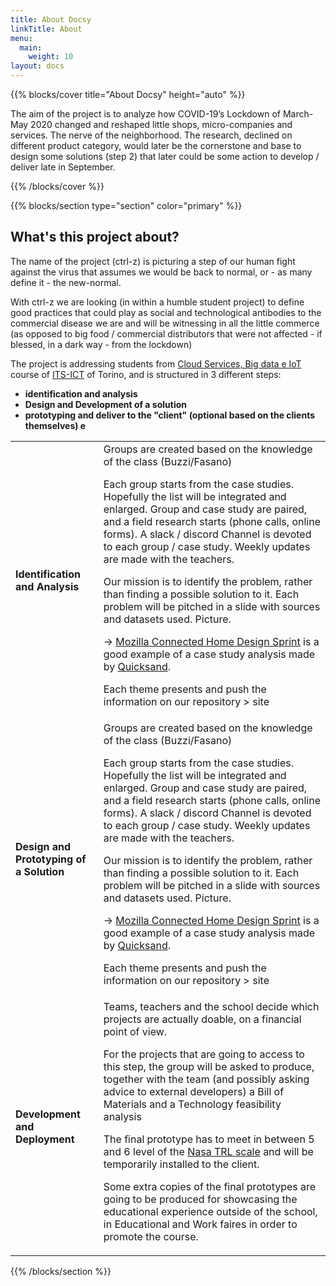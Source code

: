```yaml
---
title: About Docsy
linkTitle: About
menu:
  main:
    weight: 10
layout: docs
---
```

{{% blocks/cover title="About Docsy" height="auto" %}}

The aim of the project is to analyze how COVID-19’s Lockdown of March-May 2020 changed and reshaped little shops, micro-companies and services. The nerve of the neighborhood. The research, declined on different product category, would later be the cornerstone and base to design some solutions (step 2) that later could be some action to develop / deliver late in September.

{{% /blocks/cover %}}

{{% blocks/section type="section" color="primary" %}}
## What's this project about?

The name of the project (ctrl-z) is picturing a step of our human fight against the virus that assumes we would be back to normal, or - as many define it - the new-normal.

With ctrl-z we are looking (in within a humble student project) to define good practices that could play as social and technological antibodies to the commercial disease we are and will be witnessing in all the little commerce (as opposed to big food / commercial distributors that were not affected - if blessed, in a dark way - from the lockdown)

The project is addressing students from [Cloud Services, Big data e IoT](https://www.its-ictpiemonte.it/courses/cloud-services-big-data-iot/) course of [ITS-ICT](https://www.its-ictpiemonte.it/) of Torino, and is structured in 3 different steps:

*   **identification and analysis**
*   **Design and Development of a solution**
*   **prototyping and deliver to the "client" (optional based on the clients themselves)
e**

<table>
  <tr>
   <td><strong>Identification and Analysis</strong>
   </td>
   <td>Groups are created based on the knowledge of the class (Buzzi/Fasano)

Each group starts from the case studies. Hopefully the list will be integrated and enlarged.
Group and case study are paired, and a field research starts (phone calls, online forms).
A slack / discord Channel is devoted to each group / case study.
Weekly updates are made with the teachers.

Our mission is to identify the problem, rather than finding a possible solution to it. Each problem will be pitched in a slide with sources and datasets used. Picture.

→ [Mozilla Connected Home Design Sprint](https://github.com/openiotstudio/general/blob/master/publications/research/20160417_Mozilla_Connected%20Homes_Design%20Sprint%20Scenarios_V1.pdf) is a good example of a case study analysis made by [Quicksand](http://quicksand.co.in/).

Each theme presents and push the information on our repository > site

   </td>
  </tr>

  <tr>
   <td><strong>Design and Prototyping of a Solution</strong>
   </td>
   <td>Groups are created based on the knowledge of the class (Buzzi/Fasano)

Each group starts from the case studies. Hopefully the list will be integrated and enlarged.
Group and case study are paired, and a field research starts (phone calls, online forms).
A slack / discord Channel is devoted to each group / case study.
Weekly updates are made with the teachers.

Our mission is to identify the problem, rather than finding a possible solution to it. Each problem will be pitched in a slide with sources and datasets used. Picture.

→ [Mozilla Connected Home Design Sprint](https://github.com/openiotstudio/general/blob/master/publications/research/20160417_Mozilla_Connected%20Homes_Design%20Sprint%20Scenarios_V1.pdf) is a good example of a case study analysis made by [Quicksand](http://quicksand.co.in/).

Each theme presents and push the information on our repository > site

   </td>
  </tr>

  <tr>
   <td><strong>Development and Deployment</strong>
   </td>
   <td>Teams, teachers and the school decide which projects are actually doable, on a financial point of view.

For the projects that are going to access to this step, the group will be asked to produce, together with the team (and possibly asking advice to external developers) a Bill of Materials and a Technology feasibility analysis

The final prototype has to meet in between 5 and 6 level of the [Nasa TRL scale](https://en.wikipedia.org/wiki/Technology_readiness_level) and will be temporarily installed to the client.


Some extra copies of the final prototypes are going to be produced for showcasing the educational experience outside of the school, in Educational and Work faires in order to promote the course.


   </td>
  </tr>

</table>

{{% /blocks/section %}}
